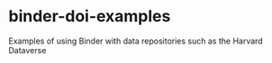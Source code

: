 # binder-doi-examples
Examples of using Binder with data repositories such as the Harvard Dataverse

